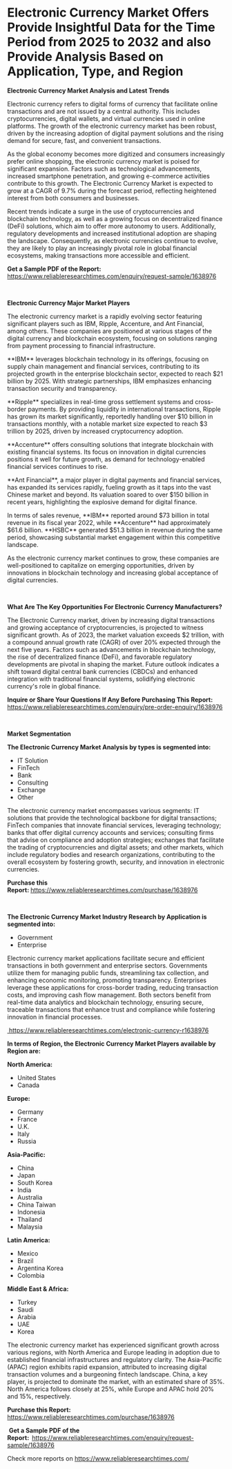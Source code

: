 <p><h1>Electronic Currency Market Offers Provide Insightful Data for the Time Period from 2025 to 2032 and also Provide Analysis Based on Application, Type, and Region</h1></p><p><strong>Electronic Currency Market Analysis and Latest Trends</strong></p>
<p><p>Electronic currency refers to digital forms of currency that facilitate online transactions and are not issued by a central authority. This includes cryptocurrencies, digital wallets, and virtual currencies used in online platforms. The growth of the electronic currency market has been robust, driven by the increasing adoption of digital payment solutions and the rising demand for secure, fast, and convenient transactions.</p><p>As the global economy becomes more digitized and consumers increasingly prefer online shopping, the electronic currency market is poised for significant expansion. Factors such as technological advancements, increased smartphone penetration, and growing e-commerce activities contribute to this growth. The Electronic Currency Market is expected to grow at a CAGR of 9.7% during the forecast period, reflecting heightened interest from both consumers and businesses.</p><p>Recent trends indicate a surge in the use of cryptocurrencies and blockchain technology, as well as a growing focus on decentralized finance (DeFi) solutions, which aim to offer more autonomy to users. Additionally, regulatory developments and increased institutional adoption are shaping the landscape. Consequently, as electronic currencies continue to evolve, they are likely to play an increasingly pivotal role in global financial ecosystems, making transactions more accessible and efficient.</p></p>
<p><strong>Get a Sample PDF of the Report:&nbsp;</strong> <a href="https://www.reliableresearchtimes.com/enquiry/request-sample/1638976?utm_campaign=2631&utm_medium=2&utm_source=Github&utm_content=ia&utm_term=09032025&utm_id=electronic-currency">https://www.reliableresearchtimes.com/enquiry/request-sample/1638976</a></p>
<p>&nbsp;</p>
<p><strong>Electronic Currency Major Market Players</strong></p>
<p><p>The electronic currency market is a rapidly evolving sector featuring significant players such as IBM, Ripple, Accenture, and Ant Financial, among others. These companies are positioned at various stages of the digital currency and blockchain ecosystem, focusing on solutions ranging from payment processing to financial infrastructure.</p><p>**IBM** leverages blockchain technology in its offerings, focusing on supply chain management and financial services, contributing to its projected growth in the enterprise blockchain sector, expected to reach $21 billion by 2025. With strategic partnerships, IBM emphasizes enhancing transaction security and transparency.</p><p>**Ripple** specializes in real-time gross settlement systems and cross-border payments. By providing liquidity in international transactions, Ripple has grown its market significantly, reportedly handling over $10 billion in transactions monthly, with a notable market size expected to reach $3 trillion by 2025, driven by increased cryptocurrency adoption.</p><p>**Accenture** offers consulting solutions that integrate blockchain with existing financial systems. Its focus on innovation in digital currencies positions it well for future growth, as demand for technology-enabled financial services continues to rise.</p><p>**Ant Financial**, a major player in digital payments and financial services, has expanded its services rapidly, fueling growth as it taps into the vast Chinese market and beyond. Its valuation soared to over $150 billion in recent years, highlighting the explosive demand for digital finance.</p><p>In terms of sales revenue, **IBM** reported around $73 billion in total revenue in its fiscal year 2022, while **Accenture** had approximately $61.6 billion. **HSBC** generated $51.3 billion in revenue during the same period, showcasing substantial market engagement within this competitive landscape.</p><p>As the electronic currency market continues to grow, these companies are well-positioned to capitalize on emerging opportunities, driven by innovations in blockchain technology and increasing global acceptance of digital currencies.</p></p>
<p>&nbsp;</p>
<p><strong>What Are The Key Opportunities For Electronic Currency Manufacturers?</strong></p>
<p><p>The Electronic Currency market, driven by increasing digital transactions and growing acceptance of cryptocurrencies, is projected to witness significant growth. As of 2023, the market valuation exceeds $2 trillion, with a compound annual growth rate (CAGR) of over 20% expected through the next five years. Factors such as advancements in blockchain technology, the rise of decentralized finance (DeFi), and favorable regulatory developments are pivotal in shaping the market. Future outlook indicates a shift toward digital central bank currencies (CBDCs) and enhanced integration with traditional financial systems, solidifying electronic currency's role in global finance.</p></p>
<p><strong>Inquire or Share Your Questions If Any Before Purchasing This Report:</strong> <a href="https://www.reliableresearchtimes.com/enquiry/pre-order-enquiry/1638976?utm_campaign=2631&utm_medium=2&utm_source=Github&utm_content=ia&utm_term=09032025&utm_id=electronic-currency">https://www.reliableresearchtimes.com/enquiry/pre-order-enquiry/1638976</a></p>
<p>&nbsp;</p>
<p><strong>Market Segmentation</strong></p>
<p><strong>The Electronic Currency Market Analysis by types is segmented into:</strong></p>
<p><ul><li>IT Solution</li><li>FinTech</li><li>Bank</li><li>Consulting</li><li>Exchange</li><li>Other</li></ul></p>
<p><p>The electronic currency market encompasses various segments: IT solutions that provide the technological backbone for digital transactions; FinTech companies that innovate financial services, leveraging technology; banks that offer digital currency accounts and services; consulting firms that advise on compliance and adoption strategies; exchanges that facilitate the trading of cryptocurrencies and digital assets; and other markets, which include regulatory bodies and research organizations, contributing to the overall ecosystem by fostering growth, security, and innovation in electronic currencies.</p></p>
<p><strong>Purchase this Report:&nbsp;</strong><a href="https://www.reliableresearchtimes.com/purchase/1638976?utm_campaign=2631&utm_medium=2&utm_source=Github&utm_content=ia&utm_term=09032025&utm_id=electronic-currency">https://www.reliableresearchtimes.com/purchase/1638976</a></p>
<p>&nbsp;</p>
<p><strong>The Electronic Currency Market Industry Research by Application is segmented into:</strong></p>
<p><ul><li>Government</li><li>Enterprise</li></ul></p>
<p><p>Electronic currency market applications facilitate secure and efficient transactions in both government and enterprise sectors. Governments utilize them for managing public funds, streamlining tax collection, and enhancing economic monitoring, promoting transparency. Enterprises leverage these applications for cross-border trading, reducing transaction costs, and improving cash flow management. Both sectors benefit from real-time data analytics and blockchain technology, ensuring secure, traceable transactions that enhance trust and compliance while fostering innovation in financial processes.</p></p>
<p><a href="https://www.reliableresearchtimes.com/electronic-currency-r1638976?utm_campaign=2631&utm_medium=2&utm_source=Github&utm_content=ia&utm_term=09032025&utm_id=electronic-currency">&nbsp;https://www.reliableresearchtimes.com/electronic-currency-r1638976</a></p>
<p><strong>In terms of Region, the Electronic Currency Market Players available by Region are:</strong></p>
<p>
    <p> <strong> North America: </strong>
        <ul>
            <li>United States</li>
            <li>Canada</li>
        </ul>
        </p> 
    <p> <strong> Europe: </strong>
        <ul>
            <li>Germany</li>
            <li>France</li>
            <li>U.K.</li>
            <li>Italy</li>
            <li>Russia</li>
        </ul>
        </p> 
    <p> <strong> Asia-Pacific: </strong>
        <ul>
            <li>China</li>
            <li>Japan</li>
            <li>South Korea</li>
            <li>India</li>
            <li>Australia</li>
            <li>China Taiwan</li>
            <li>Indonesia</li>
            <li>Thailand</li>
            <li>Malaysia</li>
        </ul>
        </p> 
    <p> <strong> Latin America: </strong>
        <ul>
            <li>Mexico</li>
            <li>Brazil</li>
            <li>Argentina Korea</li>
            <li>Colombia</li>
        </ul>
        </p> 
    <p> <strong> Middle East & Africa: </strong>
        <ul>
            <li>Turkey</li>
            <li>Saudi</li>
            <li>Arabia</li>
            <li>UAE</li>
            <li>Korea</li>
        </ul>
    </p>
    </p>
<p><p>The electronic currency market has experienced significant growth across various regions, with North America and Europe leading in adoption due to established financial infrastructures and regulatory clarity. The Asia-Pacific (APAC) region exhibits rapid expansion, attributed to increasing digital transaction volumes and a burgeoning fintech landscape. China, a key player, is projected to dominate the market, with an estimated share of 35%. North America follows closely at 25%, while Europe and APAC hold 20% and 15%, respectively.</p></p>
<p><strong>Purchase this Report: </strong><a href="https://www.reliableresearchtimes.com/purchase/1638976?utm_campaign=2631&utm_medium=2&utm_source=Github&utm_content=ia&utm_term=09032025&utm_id=electronic-currency">https://www.reliableresearchtimes.com/purchase/1638976</a></p>
<p>&nbsp;<strong>Get a Sample PDF of the Report:&nbsp;&nbsp;</strong><a href="https://www.reliableresearchtimes.com/enquiry/request-sample/1638976?utm_campaign=2631&utm_medium=2&utm_source=Github&utm_content=ia&utm_term=09032025&utm_id=electronic-currency">https://www.reliableresearchtimes.com/enquiry/request-sample/1638976</a></p>
<p><strong></strong></p>
<p>Check more reports on <a href="https://www.reliableresearchtimes.com/?utm_campaign=2631&utm_medium=2&utm_source=Github&utm_content=ia&utm_term=09032025&utm_id=electronic-currency">https://www.reliableresearchtimes.com/</a></p>